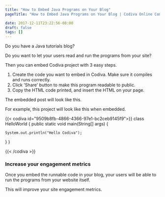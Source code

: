```yaml
---
title: "How to Embed Java Programs on Your Blog"
pageTitle: "How to Embed Java Programs on Your Blog | Codiva Online Compiler Blog"

date: 2017-12-11T23:22:56-08:00
draft: false
tags: []
---
```


Do you have a Java tutorials blog? 

Do you want to let your users read and run the programs from your site? 


Then you can embed Codiva project with 3 easy steps.
<!--more-->


1.  Create the code you want to embed in Codiva. Make sure it compiles and runs correctly.
1.  Click 'Share' button to make this program readable to public.
1.  Copy the HTML code printed, and insert the HTML on your page.


The embedded post will look like this.


For example, this project will look like this when embedded.

{{< codiva id="9509b8fb-4866-4366-97e1-bc2ceb9145f9">}}
class HelloWorld {
  public static void main(String[] args) {
    
    System.out.println("Hello Codiva");
    
  }
}

{{< /codiva >}}


### Increase your engagement metrics
Once you embed the runnable code in your blog, 
your users will be able to run the programs from your website itself.

This will improve your site engagement metrics.


